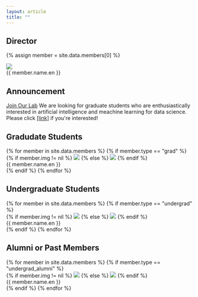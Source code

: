 ```yaml
---
layout: article
title: ""
---
```


## Director
{% assign member = site.data.members[0] %}
<div class="article-list grid grid--sm grid--p-3">
    <div class="cell cell--4 cell--md-4 cell--lg-3">
        <a href="{{ member.link }}" target="_blank" style="text-decoration: none;">
            <div class="card card--clickable card--sm">
              <div class="card__image">
                <img class="image" src="/assets/images/profile/{{member.img}}"/>
              </div>
              <div class="card__content">
                <div class="card__header" style="text-decoration: none;">
                    <span>{{ member.name.en }}</span>
                </div>
              </div>
            </div>
        </a>
    </div>
    <div class="cell cell--4 cell--md-4 cell--lg-1">
    </div>
    <div class="cell cell--4 cell--md-4 cell--lg-1">
    </div>
    <div class="cell cell--4 cell--md-4 cell--lg-1">
    </div>
</div>

## Announcement
<div class="item">
  <div class="item__image">
      <i class="fas fa-star fa-fw"></i>
  </div>
  <div class="item__content">
    <div class="item__header">
        <div class="grid">
            <div class="cell cell--auto">
                <a class="button button--info button--rounded button--sm" href="">Join Our Lab</a> 
                We are looking for graduate students who are enthusiastically interested in artificial intelligence and meachine learning for data science. Please click <a href="/recruitments/grad" target="_blank">[link]</a> if you're interested!
            </div>
        </div>
    </div>
  </div>
</div>

## Gradudate Students
<div class="article-list grid grid--sm grid--p-3">
    {% for member in site.data.members %}
    {% if member.type == "grad" %}
    <div class="cell cell--4 cell--md-4 cell--lg-3">
        <a href="{{ member.link }}" target="_blank" style="text-decoration: none;">
            <div class="card card--clickable card--sm">
              <div class="card__image">
                {% if member.img != nil %}
                    <img class="image" src="/assets/images/profile/{{member.img}}"/>
                {% else %}
                    <img class="image" src="/assets/images/profile/default-{{member.gender}}.png"/>
                {% endif %}
              </div>
              <div class="card__content">
                <div class="card__header" style="text-decoration: none;">
                    <span>{{ member.name.en }}</span>
                </div>
              </div>
            </div>
        </a>
    </div>
    {% endif %}
    {% endfor %}
</div>

<!--
## Gradudate Students
<div class="article-list grid grid--sm grid--p-3">
    {% for member in site.data.members %}
    {% if member.type == "grad" %}
    <div class="cell cell--4 cell--md-4 cell--lg-3">
        <a href="{{ member.link }}" target="_blank" style="text-decoration: none;">
            <div class="card card--clickable card--sm">
              <div class="card__image">
                {% if member.img != nil %}
                    <img class="image" src="/assets/images/profile/{{member.img}}"/>
                {% else %}
                    <img class="image" src="/assets/images/profile/default-{{member.gender}}.png"/>
                {% endif %}
              </div>
              <div class="card__content">
                <div class="card__header" style="text-decoration: none;">
                    <span>{{ member.name.en }}</span>
                </div>
              </div>
            </div>
        </a>
    </div>
    {% endif %}
    {% endfor %}
</div>
-->


## Undergraduate Students
<div class="article-list grid grid--sm grid--p-3">
    {% for member in site.data.members %}
    {% if member.type == "undergrad" %}
    <div class="cell cell--4 cell--md-4 cell--lg-3">
        <a href="{{ member.link }}" target="_blank" style="text-decoration: none;">
            <div class="card card--clickable card--sm">
              <div class="card__image">
                {% if member.img != nil %}
                    <img class="image" src="/assets/images/profile/{{member.img}}"/>
                {% else %}
                    <img class="image" src="/assets/images/profile/default-{{member.gender}}.png"/>
                {% endif %}
              </div>
              <div class="card__content">
                <div class="card__header" style="text-decoration: none;">
                    <span>{{ member.name.en }}</span>
                </div>
              </div>
            </div>
        </a>
    </div>
    {% endif %}
    {% endfor %}
</div>

## Alumni or Past Members
<div class="article-list grid grid--sm grid--p-3">
    {% for member in site.data.members %}
    {% if member.type == "undergrad_alumni" %}
    <div class="cell cell--4 cell--md-4 cell--lg-3">
        <a href="{{ member.link }}" target="_blank" style="text-decoration: none;">
            <div class="card card--clickable card--sm">
              <div class="card__image">
                {% if member.img != nil %}
                    <img class="image" src="/assets/images/profile/{{member.img}}"/>
                {% else %}
                    <img class="image" src="/assets/images/profile/default-{{member.gender}}.png"/>
                {% endif %}
              </div>
              <div class="card__content">
                <div class="card__header" style="text-decoration: none;">
                    <span>{{ member.name.en }}</span>
                </div>
              </div>
            </div>
        </a>
    </div>
    {% endif %}
    {% endfor %}
</div>
